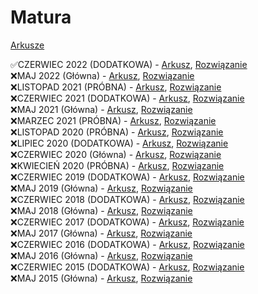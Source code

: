 # Matura
[Arkusze](https://arkusze.pl/informatyka-matura-poziom-rozszerzony/)

✅CZERWIEC 2022 (DODATKOWA) - [Arkusz](https://arkusze.pl/matura-informatyka-2022-czerwiec-poziom-rozszerzony/), [Rozwiązanie](/2022-CKE-CZERWIEC) <br />
❌MAJ 2022 (Główna) - [Arkusz](https://arkusze.pl/matura-informatyka-2022-maj-poziom-rozszerzony/), [Rozwiązanie](/2022-CKE-MAJ) <br />
❌LISTOPAD 2021 (PRÓBNA) - [Arkusz](https://arkusze.pl/matura-informatyka-2021-listopad-poziom-rozszerzony/), [Rozwiązanie](/2021-OPERON-LISTOPAD) <br />
❌CZERWIEC 2021 (DODATKOWA) - [Arkusz](https://arkusze.pl/matura-informatyka-2021-czerwiec-poziom-rozszerzony/), [Rozwiązanie](/2021-CKE-CZERWIEC) <br />
❌MAJ 2021 (Główna) - [Arkusz](https://arkusze.pl/matura-informatyka-2021-maj-poziom-rozszerzony/), [Rozwiązanie](/2021-CKE-MAJ) <br />
❌MARZEC 2021 (PRÓBNA) - [Arkusz](https://arkusze.pl/matura-informatyka-2021-marzec-poziom-rozszerzony/), [Rozwiązanie](/2021-CKE-MARZEC) <br />
❌LISTOPAD 2020 (PRÓBNA) - [Arkusz](https://arkusze.pl/matura-informatyka-2020-listopad-poziom-rozszerzony/), [Rozwiązanie](/2020-OPERON-LISTOPAD) <br />
❌LIPIEC 2020 (DODATKOWA) - [Arkusz](https://arkusze.pl/matura-informatyka-2020-lipiec-poziom-rozszerzony/), [Rozwiązanie](/2020-CKE-LIPIEC) <br />
❌CZERWIEC 2020 (Główna) - [Arkusz](https://arkusze.pl/matura-informatyka-2020-czerwiec-poziom-rozszerzony/), [Rozwiązanie](/2020-CKE-CZERWIEC) <br />
❌KWIECIEŃ 2020 (PRÓBNA) - [Arkusz](https://arkusze.pl/matura-informatyka-2020-kwiecień-poziom-rozszerzony/), [Rozwiązanie](/2020-CKE-KWIECIEŃ) <br />
❌CZERWIEC 2019 (DODATKOWA) - [Arkusz](https://arkusze.pl/matura-informatyka-2019-czerwiec-poziom-rozszerzony/), [Rozwiązanie](/2019-CKE-CZERWIEC) <br />
❌MAJ 2019 (Główna) - [Arkusz](https://arkusze.pl/matura-informatyka-2019-maj-poziom-rozszerzony/), [Rozwiązanie](/2019-CKE-MAJ) <br />
❌CZERWIEC 2018 (DODATKOWA) - [Arkusz](https://arkusze.pl/matura-informatyka-2018-czerwiec-poziom-rozszerzony/), [Rozwiązanie](/2018-CKE-CZERWIEC) <br />
❌MAJ 2018 (Główna) - [Arkusz](https://arkusze.pl/matura-informatyka-2018-maj-poziom-rozszerzony/), [Rozwiązanie](/2018-CKE-MAJ) <br />
❌CZERWIEC 2017 (DODATKOWA) - [Arkusz](https://arkusze.pl/matura-informatyka-2017-czerwiec-poziom-rozszerzony/), [Rozwiązanie](/2017-CKE-CZERWIEC) <br />
❌MAJ 2017 (Główna) - [Arkusz](https://arkusze.pl/matura-informatyka-2017-maj-poziom-rozszerzony/), [Rozwiązanie](/2017-CKE-MAJ) <br />
❌CZERWIEC 2016 (DODATKOWA) - [Arkusz](https://arkusze.pl/matura-informatyka-2016-czerwiec-poziom-rozszerzony/), [Rozwiązanie](/2016-CKE-CZERWIEC) <br />
❌MAJ 2016 (Główna) - [Arkusz](https://arkusze.pl/matura-informatyka-2016-maj-poziom-rozszerzony/), [Rozwiązanie](/2016-CKE-MAJ) <br />
❌CZERWIEC 2015 (DODATKOWA) - [Arkusz](https://arkusze.pl/matura-informatyka-2015-czerwiec-poziom-rozszerzony/), [Rozwiązanie](/2015-CKE-CZERWIEC) <br />
❌MAJ 2015 (Główna) - [Arkusz](https://arkusze.pl/matura-informatyka-2015-maj-poziom-rozszerzony/), [Rozwiązanie](/2015-CKE-MAJ) <br />
